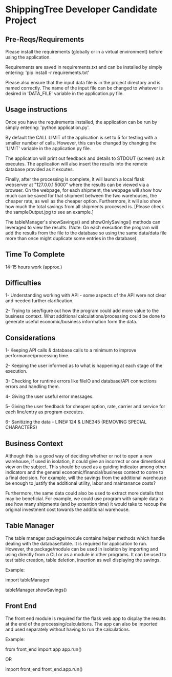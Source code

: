 # ShippingTree Developer Candidate Project

## Pre-Reqs/Requirements
Please install the requirements (globally or in a virtual environment) before using the application. 

Requirements are saved in requirements.txt and can be installed by simply entering: 'pip install -r requirements.txt'

Please also ensure that the input data file is in the project directory and is named correctly. The name of the input file can be changed to whatever is desired in 'DATA_FILE' variable in the application.py file.

## Usage instructions
Once you have the requirements installed, the application can be run by simply entering: 'python application.py'. 

By default the CALL LIMIT of the application is set to 5 for testing with a smaller number of calls. However, this can be changed by changing the 'LIMIT' variable in the application.py file. 

The application will print out feedback and details to STDOUT (screen) as it executes.
The application will also insert the results into the remote database provided as it excutes.

Finally, after the processing is complete, it will launch a local flask webserver at "127.0.0.1:5000" where the results can be viewed via a browser. On the webpage, for each shipment, the webpage will show how much can be saved for that shipment between the two warehouses, the cheaper rate, as well as the cheaper option. Furthermore, it will also show how much the total savings from all shipments processed is. [Please check the sampleOutput.jpg to see an example.]

The tableManager's showSavings() and showOnlySavings() methods can leveraged to view the results. (Note: On each execution the program will add the results from the file to the database so using the same data/data file more than once might duplicate some entries in the database).

## Time To Complete
14-15 hours work (approx.)

## Difficulties
1- Understanding working with API - some aspects of the API were not clear and needed further clarification.

2- Trying to see/figure out how the program could add more value to the business context. What additional calculations/processing could be done to generate useful economic/business information form the data. 

## Considerations
1- Keeping API calls & database calls to a minimum to improve performance/processing time. 

2- Keeping the user informed as to what is happening at each stage of the execution.

3- Checking for runtime errors like fileIO and database/API connections errors and handling them.

4- Giving the user useful error messages. 

5- Giving the user feedback for cheaper option, rate, carrier and service for each line/entry as program executes. 

6- Sanitizing the data - LINE# 124 & LINE345 (REMOVING SPECIAL CHARACTERS)

## Business Context
Although this is a good way of deciding whether or not to open a new warehouse, if used in isolation, it could give an incorrect or one dimentional view on the subject. This should be used as a guiding indicator among other indicators and the general economic/financial/business context to come to a final decision. For example, will the savings from the additional warehouse be enough to justify the additional utility, labor and maintanance costs? 

Furthermore, the same data could also be used to extract more details that may be beneficial. For example, we could use program with sample data to see how many shipments (and by extention time) it would take to recoup the original investment cost towards the additional warehouse. 


## Table Manager
The table manager package/module contains helper methods which handle dealing with the database/table.
It is required for application to run.
However, the package/module can be used in isolation by importing and using directly from a CLI or as a module in other programs. It can be used to test table creation, table deletion, insertion as well displaying the savings. 

Example: 

import tableManager

tableManager.showSavings()

## Front End
The front end module is required for the flask web app to display the results at the end of the processing/calculations. The app can also be imported and used separately without having to run the calculations. 

Example: 

from front_end import app
app.run()

OR 

import front_end
front_end.app.run()
